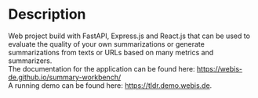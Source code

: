 # Description

Web project build with FastAPI, Express.js and React.js that can be used to evaluate the quality of your own summarizations or generate summarizations from texts or URLs based on many metrics and summarizers.  
The documentation for the application can be found here: <https://webis-de.github.io/summary-workbench/>  
A running demo can be found here: <https://tldr.demo.webis.de>.  
